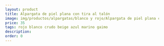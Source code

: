 ```yaml
---
layout: product
title: Alpargata de piel plana con tira al talón
image: img/productos/alpargatas/blanco y rojo/Alpargata de piel plana con tira al talón=35 =rojo blanco crudo beige azul marino gaimo.webp
price: 35 
tags: rojo blanco crudo beige azul marino gaimo
description: 
order: 0
---
```

